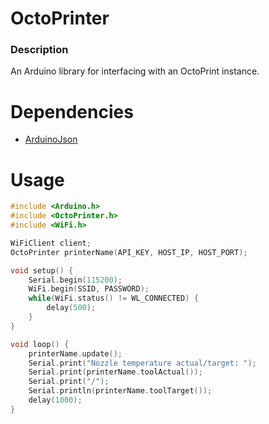 # OctoPrinter

### Description

An Arduino library for interfacing with an OctoPrint instance.

# Dependencies
* [ArduinoJson](https://github.com/bblanchon/ArduinoJson)

# Usage
```cpp
#include <Arduino.h>
#include <OctoPrinter.h>
#include <WiFi.h>

WiFiClient client;
OctoPrinter printerName(API_KEY, HOST_IP, HOST_PORT);

void setup() {
    Serial.begin(115200);
    WiFi.begin(SSID, PASSWORD);
    while(WiFi.status() != WL_CONNECTED) {
        delay(500);
    }
}

void loop() {
    printerName.update();
    Serial.print("Nozzle temperature actual/target: ");
    Serial.print(printerName.toolActual());
    Serial.print("/");
    Serial.println(printerName.toolTarget());
    delay(1000);
}
```